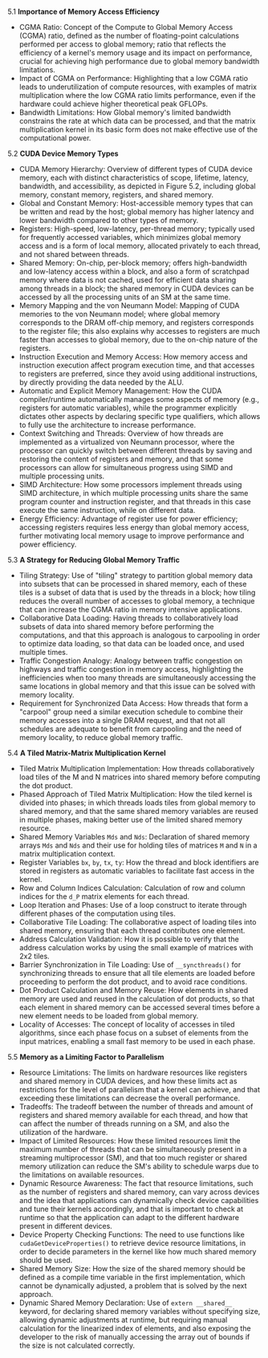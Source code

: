 5.1 **Importance of Memory Access Efficiency**

*   CGMA Ratio: Concept of the Compute to Global Memory Access (CGMA) ratio, defined as the number of floating-point calculations performed per access to global memory; ratio that reflects the efficiency of a kernel's memory usage and its impact on performance, crucial for achieving high performance due to global memory bandwidth limitations.
*   Impact of CGMA on Performance: Highlighting that a low CGMA ratio leads to underutilization of compute resources, with examples of matrix multiplication where the low CGMA ratio limits performance, even if the hardware could achieve higher theoretical peak GFLOPs.
*   Bandwidth Limitations: How Global memory's limited bandwidth constrains the rate at which data can be processed, and that the matrix multiplication kernel in its basic form does not make effective use of the computational power.

5.2 **CUDA Device Memory Types**
*   CUDA Memory Hierarchy: Overview of different types of CUDA device memory, each with distinct characteristics of scope, lifetime, latency, bandwidth, and accessibility, as depicted in Figure 5.2, including global memory, constant memory, registers, and shared memory.
*   Global and Constant Memory: Host-accessible memory types that can be written and read by the host; global memory has higher latency and lower bandwidth compared to other types of memory.
*   Registers: High-speed, low-latency, per-thread memory; typically used for frequently accessed variables, which minimizes global memory access and is a form of local memory, allocated privately to each thread, and not shared between threads.
*   Shared Memory: On-chip, per-block memory; offers high-bandwidth and low-latency access within a block, and also a form of scratchpad memory where data is not cached, used for efficient data sharing among threads in a block; the shared memory in CUDA devices can be accessed by all the processing units of an SM at the same time.
*   Memory Mapping and the von Neumann Model: Mapping of CUDA memories to the von Neumann model; where global memory corresponds to the DRAM off-chip memory, and registers corresponds to the register file; this also explains why accesses to registers are much faster than accesses to global memory, due to the on-chip nature of the registers.
*   Instruction Execution and Memory Access: How memory access and instruction execution affect program execution time, and that accesses to registers are preferred, since they avoid using additional instructions, by directly providing the data needed by the ALU.
*   Automatic and Explicit Memory Management:  How the CUDA compiler/runtime automatically manages some aspects of memory (e.g., registers for automatic variables), while the programmer explicitly dictates other aspects by declaring specific type qualifiers, which allows to fully use the architecture to increase performance.
*  Context Switching and Threads: Overview of how threads are implemented as a virtualized von Neumann processor, where the processor can quickly switch between different threads by saving and restoring the content of registers and memory, and that some processors can allow for simultaneous progress using SIMD and multiple processing units.
*   SIMD Architecture: How some processors implement threads using SIMD architecture, in which multiple processing units share the same program counter and instruction register, and that threads in this case execute the same instruction, while on different data.
*   Energy Efficiency: Advantage of register use for power efficiency; accessing registers requires less energy than global memory access, further motivating local memory usage to improve performance and power efficiency.

5.3 **A Strategy for Reducing Global Memory Traffic**
*   Tiling Strategy: Use of "tiling" strategy to partition global memory data into subsets that can be processed in shared memory, each of these tiles is a subset of data that is used by the threads in a block; how tiling reduces the overall number of accesses to global memory, a technique that can increase the CGMA ratio in memory intensive applications.
*   Collaborative Data Loading: Having threads to collaboratively load subsets of data into shared memory before performing the computations, and that this approach is analogous to carpooling in order to optimize data loading, so that data can be loaded once, and used multiple times.
*   Traffic Congestion Analogy:  Analogy between traffic congestion on highways and traffic congestion in memory access, highlighting the inefficiencies when too many threads are simultaneously accessing the same locations in global memory and that this issue can be solved with memory locality.
*   Requirement for Synchronized Data Access: How threads that form a "carpool" group need a similar execution schedule to combine their memory accesses into a single DRAM request, and that not all schedules are adequate to benefit from carpooling and the need of memory locality, to reduce global memory traffic.

5.4 **A Tiled Matrix-Matrix Multiplication Kernel**
*   Tiled Matrix Multiplication Implementation: How threads collaboratively load tiles of the M and N matrices into shared memory before computing the dot product.
*   Phased Approach of Tiled Matrix Multiplication: How the tiled kernel is divided into phases; in which threads loads tiles from global memory to shared memory, and that the same shared memory variables are reused in multiple phases, making better use of the limited shared memory resource.
*  Shared Memory Variables `Mds` and `Nds`: Declaration of shared memory arrays `Mds` and `Nds` and their use for holding tiles of matrices `M` and `N` in a matrix multiplication context.
*  Register Variables `bx`, `by`, `tx`, `ty`: How the thread and block identifiers are stored in registers as automatic variables to facilitate fast access in the kernel.
*   Row and Column Indices Calculation: Calculation of row and column indices for the `d_P` matrix elements for each thread.
*   Loop Iteration and Phases: Use of a loop construct to iterate through different phases of the computation using tiles.
*   Collaborative Tile Loading: The collaborative aspect of loading tiles into shared memory, ensuring that each thread contributes one element.
*    Address Calculation Validation: How it is possible to verify that the address calculation works by using the small example of matrices with 2x2 tiles.
*   Barrier Synchronization in Tile Loading: Use of `__syncthreads()` for synchronizing threads to ensure that all tile elements are loaded before proceeding to perform the dot product, and to avoid race conditions.
*   Dot Product Calculation and Memory Reuse: How elements in shared memory are used and reused in the calculation of dot products, so that each element in shared memory can be accessed several times before a new element needs to be loaded from global memory.
*   Locality of Accesses: The concept of locality of accesses in tiled algorithms, since each phase focus on a subset of elements from the input matrices, enabling a small fast memory to be used in each phase.

5.5 **Memory as a Limiting Factor to Parallelism**
*   Resource Limitations: The limits on hardware resources like registers and shared memory in CUDA devices, and how these limits act as restrictions for the level of parallelism that a kernel can achieve, and that exceeding these limitations can decrease the overall performance.
*   Tradeoffs: The tradeoff between the number of threads and amount of registers and shared memory available for each thread, and how that can affect the number of threads running on a SM, and also the utilization of the hardware.
*   Impact of Limited Resources: How these limited resources limit the maximum number of threads that can be simultaneously present in a streaming multiprocessor (SM), and that too much register or shared memory utilization can reduce the SM's ability to schedule warps due to the limitations on available resources.
*    Dynamic Resource Awareness: The fact that resource limitations, such as the number of registers and shared memory, can vary across devices and the idea that applications can dynamically check device capabilities and tune their kernels accordingly, and that is important to check at runtime so that the application can adapt to the different hardware present in different devices.
*   Device Property Checking Functions: The need to use functions like `cudaGetDeviceProperties()` to retrieve device resource limitations, in order to decide parameters in the kernel like how much shared memory should be used.
*  Shared Memory Size: How the size of the shared memory should be defined as a compile time variable in the first implementation, which cannot be dynamically adjusted, a problem that is solved by the next approach.
* Dynamic Shared Memory Declaration: Use of `extern __shared__` keyword, for declaring shared memory variables without specifying size, allowing dynamic adjustments at runtime, but requiring manual calculation for the linearized index of elements, and also exposing the developer to the risk of manually accessing the array out of bounds if the size is not calculated correctly.
